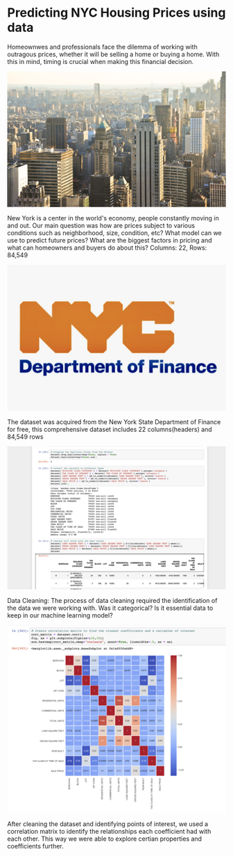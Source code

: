 # Predicting NYC Housing Prices using data

Homeownwes and professionals face the dilemma of working with outragous prices, whether it will be selling a home or buying a home. With this in mind, timing is crucial when making this financial decision.




<img src="images/jose-sanchez-JHrcLW42Q1Y-unsplash.jpg" width="600">  




New York is a center in the world's economy, people constantly moving in and out. Our main question was how are prices subject to various conditions such as neighborhood, size, condition, etc? What model can we use to predict future prices? What are the biggest factors in pricing and what can homeowners and buyers do about this? Columns: 22, Rows: 84,549




<img src="images/Screen%20Shot%202020-01-22%20at%2012.22.44%20AM.png" width="600">  





The dataset was acquired from the New York State Department of Finance for free, this comprehensive dataset includes 22 columns(headers) and 84,549 rows





<img src="images/Screen%20Shot%202020-01-22%20at%202.50.18%20PM.png" width="600">  





Data Cleaning: The process of data cleaning required the identification of the data we were working with. Was it categorical? Is it essential data to keep in our machine learning model?





<img src="images/Screen%20Shot%202020-01-21%20at%2011.19.59%20PM.png" width="600">  






After cleaning the dataset and identifying points of interest, we used a correlation matrix to identify the relationships each coefficient had with each other. This way we were able to explore certian properties and coefficients further.

